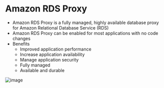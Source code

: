 # Amazon RDS Proxy #
* Amazon RDS Proxy is a fully managed, highly available database proxy for Amazon Relational Database Service (RDS) 
* Amazon RDS Proxy can be enabled for most applications with no code changes
* Benefits
  * Improved application performance
  * Increase application availability
  * Manage application security
  * Fully managed
  * Available and durable

![image](https://github.com/subbarao515/Cloud/assets/26541900/a8406853-4436-4846-b6ad-13849f540a06)

